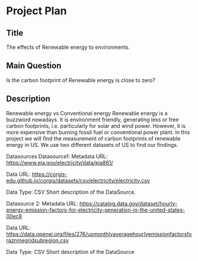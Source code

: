 # Project Plan
## Title
The effects of Renewable energy to environments.

## Main Question
Is the carbon footprint of Renewable energy is close to zero?
## Description
Renewable energy vs Conventional energy
Renewable energy is a buzzword nowadays. It is environment friendly, generating less or free carbon footprints, i.e. particularly for solar and wind power. However, it is more expensive than burning fossil fuel or conventional power plant. In this project we will find the measurement of carbon footprints of renewable energy in US. We use two different datasets of US to find our findings. 

Datasources
Datasource1: 
Metadata URL: https://www.eia.gov/electricity/data/eia861/

Data URL: https://corgis-edu.github.io/corgis/datasets/csv/electricity/electricity.csv

Data Type: CSV
Short description of the DataSource.



Datasource 2:
Metadata URL: https://catalog.data.gov/dataset/hourly-energy-emission-factors-for-electricity-generation-in-the-united-states-00ec8

Data URL: https://data.openei.org/files/276/usmonthlyaveragehourlyemissionfactorsforaznmegridsubregion.csv

Data Type: CSV
Short description of the DataSource
